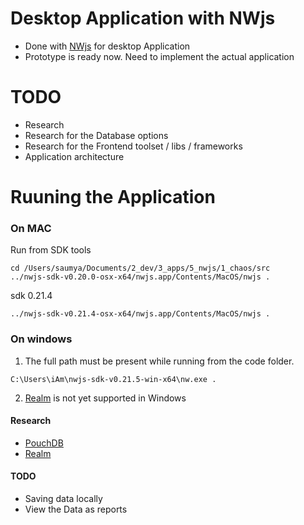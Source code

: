 Desktop Application with NWjs
============================

 - Done with [NWjs][1] for desktop Application
 - Prototype is ready now. Need to implement the actual application

TODO
========== 
  - Research
  - Research for the Database options
  - Research for the Frontend toolset / libs / frameworks
  - Application architecture


Ruuning the Application
=========================

### On MAC
Run from SDK tools

```
cd /Users/saumya/Documents/2_dev/3_apps/5_nwjs/1_chaos/src 
../nwjs-sdk-v0.20.0-osx-x64/nwjs.app/Contents/MacOS/nwjs .
```

sdk 0.21.4
```
../nwjs-sdk-v0.21.4-osx-x64/nwjs.app/Contents/MacOS/nwjs .
```

### On windows

 1. The full path must be present while running from the code folder.
```
C:\Users\iAm\nwjs-sdk-v0.21.5-win-x64\nw.exe .
```
 2. [Realm][3] is not yet supported in Windows


#### Research
 - [PouchDB][2]
 - [Realm][3]


#### TODO

 - Saving data locally
 - View the Data as reports










[1]: https://nwjs.io/downloads/
[2]: https://pouchdb.com/guides/setup-pouchdb.html
[3]: https://realm.io/docs/javascript/latest/